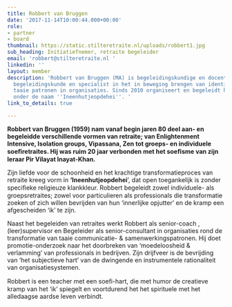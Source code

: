 ```yaml
---
title: Robbert van Bruggen
date: '2017-11-14T10:00:44.000+00:00'
role:
- partner
- board
thumbnail: https://static.stilteretraite.nl/uploads/robbert1.jpg
sub_heading: Initiatiefnemer, retraite begeleider
email: 'robbert@stilteretraite.nl '
linkedin: ''
layout: member
description: 'Robbert van Bruggen (MA) is begeleidingskundige en docent aan de master
  begeleidingskunde en specialist in het in beweging brengen van identificatie met
  taaie patronen in organisaties. Sinds 2010 organiseert en begeleidt hij stilte retraites
  onder de naam ''Ineenhutjeopdehei''. '
link_to_details: true

---
```

**Robbert van Bruggen (1959) nam vanaf begin jaren 80 deel aan- en begeleidde verschillende vormen van retraite; van Enlightenment Intensive, Isolation groups, Vipassana, Zen tot groeps- en individuele soeﬁretraites. Hij was ruim 20 jaar verbonden met het soeﬁsme van zijn leraar Pir Vilayat Inayat-Khan.**   
  
Zijn liefde voor de schoonheid en het krachtige transformatieproces van retraite kreeg vorm in **‘Ineenhutjeopdehei**’, dat open toegankelijk is zonder speciﬁeke religieuze klankkleur. Robbert begeleidt zowel individuele- als groepsretraites; zowel voor particulieren als professionals die transformatie zoeken of zich willen bevrijden van hun ‘innerlijke opjutter’ en de kramp een afgescheiden ‘ik’ te zijn.

Naast het begeleiden van retraites werkt Robbert als senior-coach , (leer)supervisor en Begeleider als senior-consultant in organisaties rond de transformatie van taaie communicatie- & samenwerkingspatronen. Hij doet promotie-onderzoek naar het doorbreken van ‘moedeloosheid & verlamming’ van professionals in bedrijven. Zijn drijfveer is de bevrijding van ‘het subjectieve hart’ van de dwingende en instrumentele rationaliteit van organisatiesystemen.

Robbert is een teacher met een soeﬁ-hart, die met humor de creatieve kramp van het ‘ik’ spiegelt en voortdurend het het spirituele met het alledaagse aardse leven verbindt.
